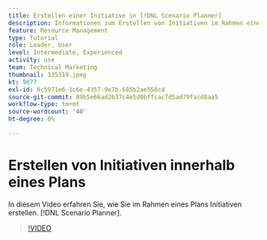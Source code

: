 ```yaml
---
title: Erstellen einer Initiative in [!DNL Scenario Planner]
description: Informationen zum Erstellen von Initiativen im Rahmen eines Plans finden Sie im Abschnitt [!DNL Scenario Planner].
feature: Resource Management
type: Tutorial
role: Leader, User
level: Intermediate, Experienced
activity: use
team: Technical Marketing
thumbnail: 335319.jpeg
kt: 9077
exl-id: 8c5971e6-1c6e-4357-9e7b-685b2ae558c4
source-git-commit: 89b5e66ad2b37c4e5d0bffcac7d5ad79facd8aa5
workflow-type: tm+mt
source-wordcount: '40'
ht-degree: 0%

---
```


# Erstellen von Initiativen innerhalb eines Plans

In diesem Video erfahren Sie, wie Sie im Rahmen eines Plans Initiativen erstellen. [!DNL Scenario Planner].

>[!VIDEO](https://video.tv.adobe.com/v/335319/?quality=12)
